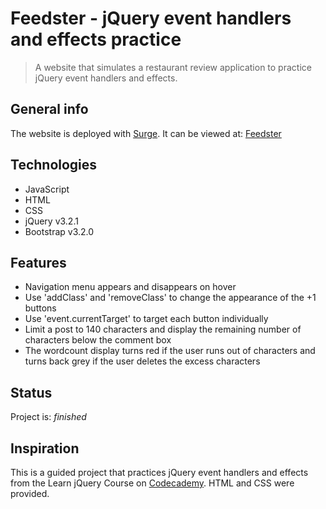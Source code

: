 # Feedster - jQuery event handlers and effects practice
> A website that simulates a restaurant review application to practice jQuery event handlers and effects.

## General info
The website is deployed with [Surge](https://surge.sh/). 
It can be viewed at: [Feedster](http://naive-frog.surge.sh/)


## Technologies
* JavaScript
* HTML
* CSS
* jQuery v3.2.1
* Bootstrap v3.2.0


## Features
* Navigation menu appears and disappears on hover 
* Use 'addClass' and 'removeClass' to change the appearance of the +1 buttons
* Use 'event.currentTarget' to target each button individually
* Limit a post to 140 characters and display the remaining number of characters below the comment box
* The wordcount display turns red if the user runs out of characters and turns back grey if the user deletes the excess characters


## Status
Project is: _finished_

## Inspiration
This is a guided project that practices jQuery event handlers and effects from the Learn jQuery Course on [Codecademy](https://www.codecademy.com/learn).
HTML and CSS were provided.